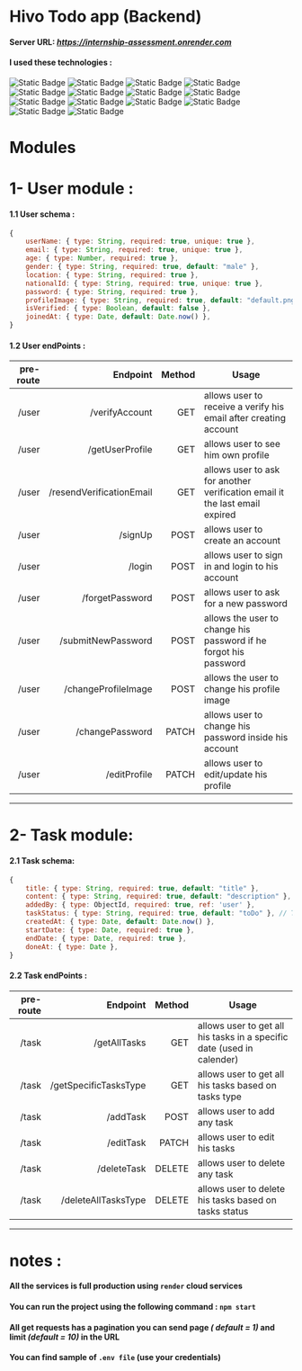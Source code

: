 # Hivo Todo app  (Backend)
#### Server URL: *https://internship-assessment.onrender.com*

#### I used these technologies :
![Static Badge](https://img.shields.io/badge/5.1.1-bcrypt-red)
![Static Badge](https://img.shields.io/badge/16.4.5-dotenv-yellow)
![Static Badge](https://img.shields.io/badge/4.19.2-express-blue)
![Static Badge](https://img.shields.io/badge/17.13.3-joi-sand)
![Static Badge](https://img.shields.io/badge/4.0.2-joi.objectid-pink)
![Static Badge](https://img.shields.io/badge/1.41.3-cloudinary-green)
![Static Badge](https://img.shields.io/badge/9.0.2-jsonwebtoken-purple)
![Static Badge](https://img.shields.io/badge/20.5.0-node-darkgreen)
![Static Badge](https://img.shields.io/badge/3.1.4-nodemon-09c)
![Static Badge](https://img.shields.io/badge/1.4.5-multer-brown)
![Static Badge](https://img.shields.io/badge/4.0.0-multer.storage.cloudinary-bronze)
![Static Badge](https://img.shields.io/badge/cors-2.8.5-0f3)
![Static Badge](https://img.shields.io/badge/nodemailer-6.9.14-orange)
![Static Badge](https://img.shields.io/badge/mongoose-8.5.0-white)



# Modules

# 1- User module :

#### 1.1 User schema : 

```JavaScript
{
    userName: { type: String, required: true, unique: true },
    email: { type: String, required: true, unique: true },
    age: { type: Number, required: true },
    gender: { type: String, required: true, default: "male" },
    location: { type: String, required: true },
    nationalId: { type: String, required: true, unique: true },
    password: { type: String, required: true },
    profileImage: { type: String, required: true, default: "default.png" },
    isVerified: { type: Boolean, default: false },
    joinedAt: { type: Date, default: Date.now() },
}
```

#### 1.2 User endPoints : 

|pre-route|Endpoint|Method|Usage
|----:|-------:|-----:|-----
|/user|/verifyAccount|GET|allows user to receive a verify his email after creating account
|/user|/getUserProfile|GET|allows user to see him own profile
|/user|/resendVerificationEmail|GET|allows user to ask for another verification email it the last email expired 
|/user|/signUp|POST|allows user to create an account 
|/user|/login|POST|allows user to sign in and login to his account  
|/user|/forgetPassword|POST|allows user to ask for a new password
|/user|/submitNewPassword|POST|allows the user to change his password if he forgot his password 
|/user|/changeProfileImage|POST|allows the user to change his profile image
|/user|/changePassword|PATCH|allows user to change his password inside his account 
|/user|/editProfile|PATCH|allows user to edit/update his profile 

--------------------------------------------------------------------------------------

# 2- Task module:

#### 2.1 Task schema:

```JavaScript
{
    title: { type: String, required: true, default: "title" },
    content: { type: String, required: true, default: "description" },
    addedBy: { type: ObjectId, required: true, ref: 'user' },
    taskStatus: { type: String, required: true, default: "toDo" }, // To do , In progress, Done
    createdAt: { type: Date, default: Date.now() },
    startDate: { type: Date, required: true },
    endDate: { type: Date, required: true },
    doneAt: { type: Date },
}
```

#### 2.2 Task endPoints : 

|pre-route|Endpoint|Method|Usage
|----:|-------:|-----:|-----
|/task|/getAllTasks|GET|allows user to get all his tasks in a specific date (used in calender)
|/task|/getSpecificTasksType|GET|allows user to get all his tasks based on tasks type 
|/task|/addTask|POST|allows user to add any task
|/task|/editTask|PATCH|allows user to edit his tasks
|/task|/deleteTask|DELETE|allows user to delete any task
|/task|/deleteAllTasksType|DELETE|allows user to delete his tasks based on tasks status 
 
--------------------------------------------------------------------------------------

# notes :

#### All the services is full production using `render` cloud services

#### You can run the project using the following command : `npm start`

#### All get requests has a pagination you can send page *( default = 1)* and limit *(default = 10)* in the URL 

#### You can find sample of `.env file` (use your credentials)
